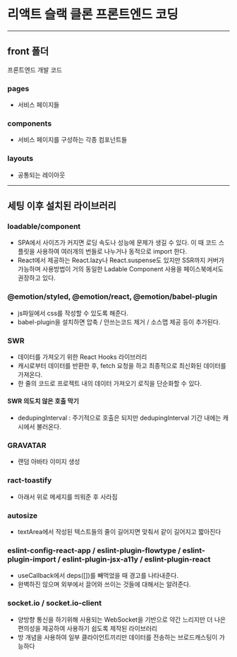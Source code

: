 # 리액트 슬랙 클론 프론트엔드 코딩

---

## front 폴더

프론트엔드 개발 코드

### pages

- 서비스 페이지들

### components

- 서비스 페이지를 구성하는 각종 컴포넌트들

### layouts

- 공통되는 레이아웃

---

## 세팅 이후 설치된 라이브러리

### loadable/component

- SPA에서 사이즈가 커지면 로딩 속도나 성능에 문제가 생길 수 있다. 이 때 코드 스플릿을 사용하여 여러개의 번들로 나누거나 동적으로 import 한다.
- React에서 제공하는 React.lazy나 React.suspense도 있지만 SSR까지 커버가 가능하며 사용방법이 거의 동일한 Ladable Component 사용을 페이스북에서도 권장하고 있다.

### @emotion/styled, @emotion/react, @emotion/babel-plugin

- js파일에서 css를 작성할 수 있도록 해준다.
- babel-plugin을 설치하면 압축 / 안쓰는코드 제거 / 소스맵 제공 등이 추가된다.

### SWR

- 데이터를 가져오기 위한 React Hooks 라이브러리
- 캐시로부터 데이터를 반환한 후, fetch 요청을 하고 최종적으로 최신화된 데이터를 가져온다.
- 한 줄의 코드로 프로젝트 내의 데이터 가져오기 로직을 단순화할 수 있다.

#### SWR 의도치 않은 호출 막기

- dedupingInterval : 주기적으로 호출은 되지만 dedupingInterval 기간 내에는 캐시에서 불러온다.

### GRAVATAR

- 랜덤 아바타 이미지 생성

### ract-toastify

- 아래서 위로 메세지를 띄워준 후 사라짐

### autosize

- textArea에서 작성된 텍스트들의 줄이 길어지면 맞춰서 같이 길어지고 짧아진다

### eslint-config-react-app / eslint-plugin-flowtype / eslint-plugin-import / eslint-plugin-jsx-a11y / eslint-plugin-react

- useCallback에서 deps([])를 빼먹었을 때 경고를 나타내준다.
- 완벽하진 않으며 외부에서 끌어와 쓰이는 것들에 대해서는 알려준다.


### socket.io / socket.io-client

- 양방향 통신을 하기위해 사용되는 WebSocket을 기반으로 약간 느리지만 더 나은 편의성을 제공하여 사용하기 쉽도록 제작된 라이브러리
- 방 개념을 사용하여 일부 클라이언트끼리만 데이터를 전송하는 브로드캐스팅이 가능하다
